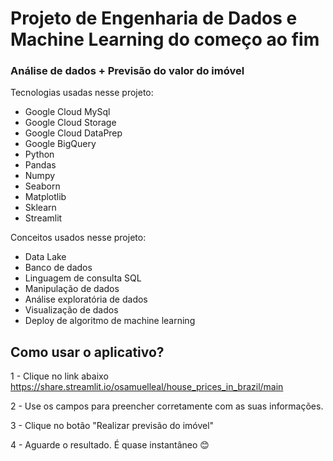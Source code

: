 # Projeto de Engenharia de Dados e Machine Learning do começo ao fim
### Análise de dados + Previsão do valor do imóvel

Tecnologias usadas nesse projeto:
- Google Cloud MySql
- Google Cloud Storage
- Google Cloud DataPrep
- Google BigQuery
- Python
- Pandas
- Numpy
- Seaborn
- Matplotlib
- Sklearn
- Streamlit

Conceitos usados nesse projeto:
- Data Lake
- Banco de dados
- Linguagem de consulta SQL
- Manipulação de dados
- Análise exploratória de dados
- Visualização de dados
- Deploy de algoritmo de machine learning

## Como usar o aplicativo?
1 - Clique no link abaixo<br>
https://share.streamlit.io/osamuelleal/house_prices_in_brazil/main

2 - Use os campos para preencher corretamente com as suas informações.

3 - Clique no botão "Realizar previsão do imóvel"

4 - Aguarde o resultado. É quase instantâneo :blush:
